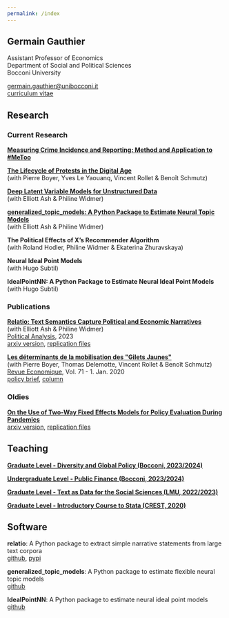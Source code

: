 ```yaml
---
permalink: /index
---
```


## Germain Gauthier

Assistant Professor of Economics \
Department of Social and Political Sciences \
Bocconi University 

germain.gauthier@unibocconi.it \
[curriculum vitae](https://www.dropbox.com/s/wo9xrlgyodbgth1/CV_Germain_Gauthier.pdf?dl=0)


## Research

### Current Research 

[**Measuring Crime Incidence and Reporting: Method and Application to #MeToo**](https://www.dropbox.com/s/jepq64dfauyo1t6/metoo_crime_v6.pdf?dl=0)

[**The Lifecycle of Protests in the Digital Age**](https://www.dropbox.com/scl/fi/dwstzxzo0pa5lls5lbvmu/Gilets_Jaunes_Theory_Empirics.pdf?rlkey=4hsj8wytobeh9a7idw8q957fs&st=vc72qdeu&dl=0) \
(with Pierre Boyer, Yves Le Yaouanq, Vincent Rollet & Benoît Schmutz) 

[**Deep Latent Variable Models for Unstructured Data**](https://www.dropbox.com/scl/fi/c30hibel8ad93owfiz2lh/Deep_Latent_Variable_Models_for_Unstructured_Data.pdf?rlkey=xn9u9og0d0a603i4b7j4i511a&st=pisq7110&dl=0) \
(with Elliott Ash & Philine Widmer)

[**generalized_topic_models: A Python Package to Estimate Neural Topic Models**](https://www.dropbox.com/scl/fi/g8j1wec3uy7g1w37gapdc/GTM_JSS_draft.pdf?rlkey=pdfmylxxcs5r6w2f0hilb74xo&st=vhvci1kz&dl=0) \
(with Elliott Ash & Philine Widmer) 

**The Political Effects of X’s Recommender Algorithm** \
(with Roland Hodler, Philine Widmer & Ekaterina Zhuravskaya)

**Neural Ideal Point Models** \
(with Hugo Subtil) 

**IdealPointNN: A Python Package to Estimate Neural Ideal Point Models** \
(with Hugo Subtil)


### Publications

[**Relatio: Text Semantics Capture Political and Economic Narratives**](https://www.cambridge.org/core/journals/political-analysis/article/relatio-text-semantics-capture-political-and-economic-narratives/E72C0482A44C9A817E381B394A73E2D6) \
(with Elliott Ash & Philine Widmer) \
<u>Political Analysis</u>, 2023 \
[arxiv version](https://arxiv.org/abs/2108.01720), [replication files](https://dataverse.harvard.edu/dataset.xhtml?persistentId=doi:10.7910/DVN/3BRWKK&faces-redirect=true)

[**Les déterminants de la mobilisation des "Gilets Jaunes"**](https://www.cairn.info/revue-economique-2020-1-page-109.htm) \
(with Pierre Boyer, Thomas Delemotte, Vincent Rollet & Benoît Schmutz) \
<u>Revue Economique</u>, Vol. 71 - 1. Jan. 2020  \
[policy brief](https://www.lemonde.fr/idees/article/2019/11/15/entre-facebook-et-le-rond-point-la-double-originalite-du-mouvement-des-gilets-jaunes_6019218_3232.html#xtor=AL-32280270), [column](https://www.lemonde.fr/idees/article/2019/11/15/entre-facebook-et-le-rond-point-la-double-originalite-du-mouvement-des-gilets-jaunes_6019218_3232.html#xtor=AL-32280270)


### Oldies

[**On the Use of Two-Way Fixed Effects Models for Policy Evaluation During Pandemics**](https://www.dropbox.com/s/gpofsuuc369hzx6/On_the_Use_of_Two_Way_Fixed_Effects_Models_for_Policy_Evaluation_During_Pandemics.pdf?dl=0) \
[arxiv version](https://arxiv.org/abs/2106.10949), [replication files](https://gitlab.com/germain.gauthier/covid-two-way-fixed-effects.git)


## Teaching

[**Graduate Level - Diversity and Global Policy (Bocconi, 2023/2024)**](https://bocconi-my.sharepoint.com/:f:/g/personal/germain_gauthier_unibocconi_it/EmSf2ln-SLxHtMyXxRb10EcBXjuJVVQ99pyt6U4dBy7-UA?e=R5nucy)

[**Undergraduate Level -  Public Finance (Bocconi, 2023/2024)**](https://bocconi-my.sharepoint.com/:f:/g/personal/germain_gauthier_unibocconi_it/EjkEK1I-b6NNpzQQp3TsnHYBVr8O_WnVfb__GVoXV4dNmw?e=SMMpeb) 

[**Graduate Level - Text as Data for the Social Sciences (LMU, 2022/2023)**](https://bocconi-my.sharepoint.com/:f:/g/personal/germain_gauthier_unibocconi_it/EuKp3FUNQIxHhYyQjcnhDW4B-oQhQ-i0x1qlBmuH26-V2Q?e=4U4Zbd) 

[**Graduate Level - Introductory Course to Stata (CREST, 2020)**](https://gitlab.com/germain.gauthier/code-for-econometrics-101/-/blob/master/poly.md) 


## Software

**relatio**: A Python package to extract simple narrative statements from large text corpora \
[github](https://github.com/relatio-nlp/relatio),  [pypi](https://pypi.org/project/relatio/)

**generalized_topic_models**: A Python package to estimate flexible neural topic models \
[github](https://github.com/PinchOfData/generalized_topic_model)

**IdealPointNN**: A Python package to estimate neural ideal point models \
[github](https://github.com/PinchOfData/neural_ideal_point_models)
